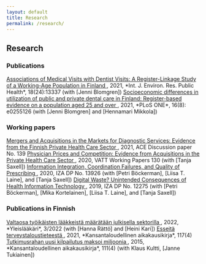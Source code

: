 ```yaml
---
layout: default
title: Research
permalink: /research/
---
```


## Research

### Publications

<a class="titlelink" href="https://www.mdpi.com/1660-4601/18/24/13337">
	Associations of Medical Visits with Dentist Visits: A Register-Linkage Study of a Working-Age Population in Finland
</a>, 2021, *Int. J. Environ. Res. Public Health*, 18(24):13337
(with [Jenni Blomgren])

<a class="titlelink" href="https://doi.org/10.1371/journal.pone.0255126">
	Socioeconomic differences in utilization of public and private dental care in Finland: Register-based evidence on a population aged 25 and over
</a>, 2021, *PLoS ONE*, 16(8): e0255126
(with [Jenni Blomgren] and [Hennamari Mikkola])

### Working papers

<a class="titlelink" href="https://ace-economics.fi/kuvat/dp139.pdf">
	Mergers and Acquisitions in the Markets for Diagnostic Services: Evidence from the Finnish Private Health Care Sector
</a>, 2021, ACE Discussion paper No. 139

<a class="titlelink" href="https://urn.fi/URN:ISBN:978-952-274-252-0">
	Physician Prices and Competition: Evidence from Acquisitions in the Private Health Care Sector
</a>, 2020, VATT Working Papers 130 
(with [Tanja Saxell])

<a class="titlelink" href="http://ftp.iza.org/dp13926.pdf">
	Information Integration, Coordination Failures, and Quality of Prescribing
</a>, 2020, IZA DP No. 13926 
(with [Petri Böckerman], [Liisa T. Laine], and [Tanja Saxell])

<a class="titlelink" href="http://ftp.iza.org/dp12275.pdf">
	Digital Waste? Unintended Consequences of Health Information Technology
</a>, 2019, IZA DP No. 12275 
(with [Petri Böckerman], [Mika Kortelainen], [Liisa T. Laine], and [Tanja Saxell])


### Publications in Finnish

<a class="titlelink" href="https://www.lukusali.fi/index.html?p=Suomen%20yleisl%C3%A4%C3%A4k%C3%A4rit%20GPF%20ry&i=6271960a-da95-11ec-bdec-00155d64030a">
	Valtaosa työikäisten lääkkeistä määrätään julkisella sektorilla
</a>, 2022, *Yleislääkäri*, 3/2022
(with [Hanna Rättö] and [Heini Kari])

<a class="titlelink" href="https://www.taloustieteellinenyhdistys.fi/wp-content/uploads/2021/12/KAK_4_2021_WEB-119-123.pdf">
	Esseitä terveystaloustieteestä
</a>, 2021, *Kansantaloudellinen aikakausikirja*, 117(4)

<a class="titlelink" href="http://www.taloustieteellinenyhdistys.fi/wp-content/uploads/2015/12/kultti-nurminen-tukiainen.pdf">
	Tutkimusrahan uusi kilpailutus maksoi miljoonia
</a>, 2015, *Kansantaloudellinen aikakausikirja*, 111(4) 
(with Klaus Kultti, [Janne Tukiainen])


[Petri Böckerman]: http://www.petribockerman.fi/
[Mika Kortelainen]: https://sites.google.com/view/mikakorte/home
[Liisa T. Laine]: https://www.liisalaine.net/
[Mikko Nurminen]: https://mikkonurminen.github.io/
[Tanja Saxell]: https://sites.google.com/site/tsaxell/
[Janne Tukiainen]: https://vatt.fi/en/researcher/tukiainen-janne
[Jenni Blomgren]: https://www.kela.fi/tutkimus/henkilosto/-/asset_publisher/Ws4epHaGEWCI/content/blomgren-jenni
[Hennamari Mikkola]: https://www.kela.fi/tutkimus/henkilosto/-/asset_publisher/Ws4epHaGEWCI/content/mikkola-hennamari?inheritRedirect=false&redirect=https%3A%2F%2Fwww.kela.fi%2Ftutkimus%2Fhenkilosto%3Fp_p_id%3D101_INSTANCE_Ws4epHaGEWCI%26p_p_lifecycle%3D0%26p_p_state%3Dnormal%26p_p_mode%3Dview%26p_p_col_id%3Dcolumn-2%26p_p_col_pos%3D2%26p_p_col_count%3D3
[Hanna Rättö]: https://www.kela.fi/tutkimuksen-henkilosto-ratto-hanna
[Heini Kari]: https://www.kela.fi/tutkimuksen-henkilosto-kari-heini